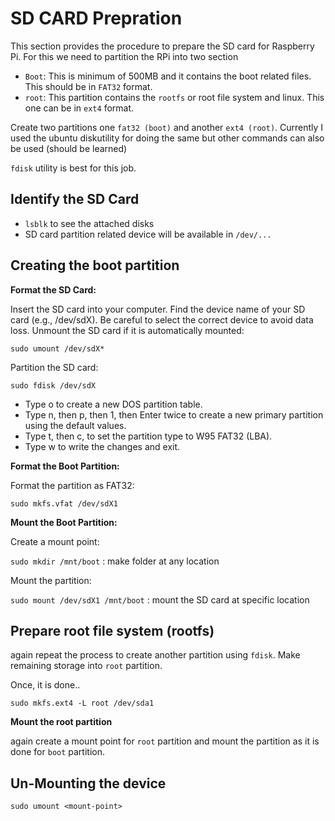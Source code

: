 # SD CARD Prepration
This section provides the procedure to prepare the SD card for Raspberry Pi. For this we need to partition the RPi into two section

* `Boot`: This is minimum of 500MB and it contains the boot related files. This should be in `FAT32` format.
* `root`: This partition contains the `rootfs` or root file system and linux. This one can be in `ext4` format.

Create two partitions one `fat32 (boot)` and another `ext4 (root)`. Currently I used the ubuntu diskutility for doing the same but other commands can also be used (should be learned)

`fdisk` utility is best for this job.

## Identify the SD Card

* `lsblk` to see the attached disks
* SD card partition related device will be available in `/dev/...`


## Creating the boot partition

**Format the SD Card:**

Insert the SD card into your computer.
Find the device name of your SD card (e.g., /dev/sdX). Be careful to select the correct device to avoid data loss.
Unmount the SD card if it is automatically mounted:

`sudo umount /dev/sdX*`

Partition the SD card:

`sudo fdisk /dev/sdX`

* Type o to create a new DOS partition table.
* Type n, then p, then 1, then Enter twice to create a new primary partition using the default values.
* Type t, then c, to set the partition type to W95 FAT32 (LBA).
* Type w to write the changes and exit.

**Format the Boot Partition:**

Format the partition as FAT32:

`sudo mkfs.vfat /dev/sdX1`

**Mount the Boot Partition:**

Create a mount point:

`sudo mkdir /mnt/boot` : make folder at any location

Mount the partition:

`sudo mount /dev/sdX1 /mnt/boot` : mount the SD card at specific location

## Prepare root file system (rootfs)

again repeat the process to create another partition using `fdisk`. Make remaining storage into `root` partition. 

Once, it is done..

`sudo mkfs.ext4 -L root /dev/sda1`

**Mount the root partition**

again create a mount point for `root` partition and mount the partition as it is done for `boot` partition.


## Un-Mounting the device

`sudo umount <mount-point>`